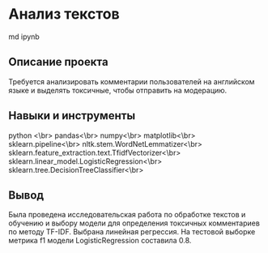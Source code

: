 # Анализ текстов
md ipynb

## Описание проекта
Требуется анализировать комментарии пользователей на английском языке и выделять токсичные, чтобы отправить на модерацию.

## Навыки и инструменты
python <\br>
pandas<\br>
numpy<\br>
matplotlib<\br>
sklearn.pipeline<\br>
nltk.stem.WordNetLemmatizer<\br>
sklearn.feature_extraction.text.TfidfVectorizer<\br>
sklearn.linear_model.LogisticRegression<\br>
sklearn.tree.DecisionTreeClassifier<\br>

## Вывод
Была проведена исследовательская работа по обработке текстов и обучению и выбору модели для определения токсичных комментариев по методу TF-IDF. Выбрана линейная регрессия. На тестовой выборке метрика f1 модели LogisticRegression составила 0.8.
